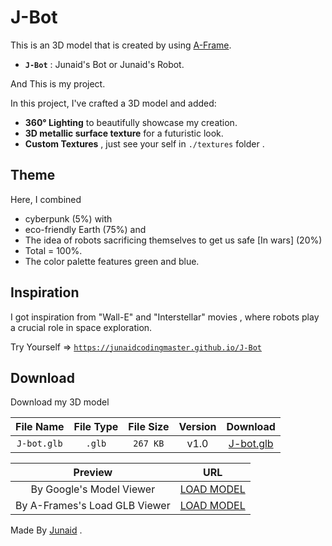 # J-Bot

This is an 3D model that is created by using [A-Frame](https://aframe.io).

- **`J-Bot`** : Junaid's Bot or Junaid's Robot.

And This is my project.

In this project, I've crafted a 3D model and added:

- **360° Lighting** to beautifully showcase my creation.
- **3D metallic surface texture** for a futuristic look.
- **Custom Textures** , just see your self in `./textures` folder .

## Theme

Here, I combined

- cyberpunk (5%) with
- eco-friendly Earth (75%) and
- The idea of robots sacrificing themselves to get us safe [In wars] (20%)
- Total = 100%.
- The color palette features green and blue.

## Inspiration

I got inspiration from "Wall-E" and "Interstellar" movies , where robots play a crucial role in space exploration.

Try Yourself => <code>https://junaidcodingmaster.github.io/J-Bot</code>

## Download

Download my 3D model

|  File Name  | File Type | File Size | Version |         Download         |
| :---------: | :-------: | :-------: | :-----: | :----------------------: |
| `J-bot.glb` |  `.glb`   | `267 KB`  |  v1.0   | [J-bot.glb](./J-bot.glb) |

|            Preview            |                              URL                               |
| :---------------------------: | :------------------------------------------------------------: |
|   By Google's Model Viewer    |    [LOAD MODEL](https://rebrand.ly/J-bot-google-3D-viewer)     |
| By A-Frames's Load GLB Viewer |    [LOAD MODEL](https://tinyurl.com/J-Bot-A-Frame-3D-viewer)   |

Made By [Junaid](https://abujuni.dev) .
